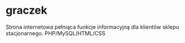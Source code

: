 # graczek
Strona internetowa pełniąca funkcje informacyjną dla klientów sklepu stacjonarnego. PHP/MySQL/HTML/CSS
